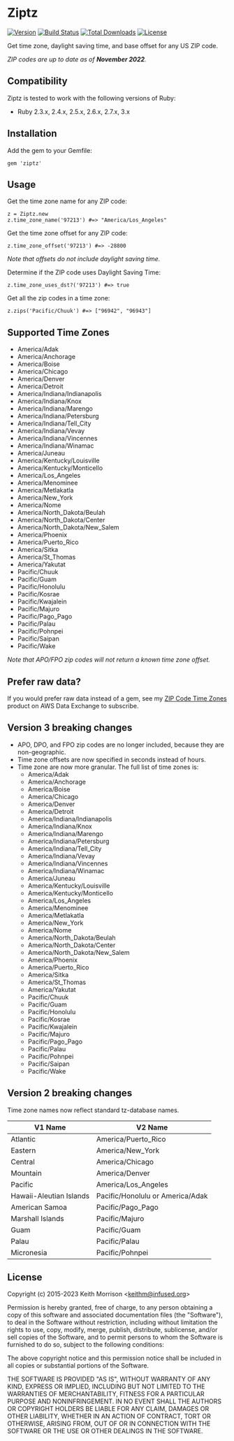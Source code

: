 # Ziptz
[![Version](http://img.shields.io/gem/v/ziptz.svg?style=flat)](https://rubygems.org/gems/ziptz)
[![Build Status](https://github.com/infused/ziptz/actions/workflows/build.yml/badge.svg?branch=master)](https://github.com/infused/ziptz/actions/workflows/build.yml)
[![Total Downloads](https://img.shields.io/gem/dt/ziptz.svg)](https://rubygems.org/gems/ziptz/)
[![License](https://img.shields.io/github/license/infused/ziptz.svg)](https://github.com/infused/ziptz)

Get time zone, daylight saving time, and base offset for any US ZIP code.

<i>ZIP codes are up to date as of <b>November 2022</b>.</i>

## Compatibility

Ziptz is tested to work with the following versions of Ruby:

* Ruby 2.3.x, 2.4.x, 2.5.x, 2.6.x, 2.7.x, 3.x

## Installation

Add the gem to your Gemfile:

    gem 'ziptz'


## Usage

Get the time zone name for any ZIP code:

    z = Ziptz.new
    z.time_zone_name('97213') #=> "America/Los_Angeles"

Get the time zone offset for any ZIP code:

    z.time_zone_offset('97213') #=> -28800

<em>Note that offsets do not include daylight saving time.</em>

Determine if the ZIP code uses Daylight Saving Time:

    z.time_zone_uses_dst?('97213') #=> true

Get all the zip codes in a time zone:

    z.zips('Pacific/Chuuk') #=> ["96942", "96943"]


## Supported Time Zones

* America/Adak
* America/Anchorage
* America/Boise
* America/Chicago
* America/Denver
* America/Detroit
* America/Indiana/Indianapolis
* America/Indiana/Knox
* America/Indiana/Marengo
* America/Indiana/Petersburg
* America/Indiana/Tell_City
* America/Indiana/Vevay
* America/Indiana/Vincennes
* America/Indiana/Winamac
* America/Juneau
* America/Kentucky/Louisville
* America/Kentucky/Monticello
* America/Los_Angeles
* America/Menominee
* America/Metlakatla
* America/New_York
* America/Nome
* America/North_Dakota/Beulah
* America/North_Dakota/Center
* America/North_Dakota/New_Salem
* America/Phoenix
* America/Puerto_Rico
* America/Sitka
* America/St_Thomas
* America/Yakutat
* Pacific/Chuuk
* Pacific/Guam
* Pacific/Honolulu
* Pacific/Kosrae
* Pacific/Kwajalein
* Pacific/Majuro
* Pacific/Pago_Pago
* Pacific/Palau
* Pacific/Pohnpei
* Pacific/Saipan
* Pacific/Wake

<em>Note that APO/FPO zip codes will not return a known time zone offset.</em>

## Prefer raw data?

If you would prefer raw data instead of a gem, see my [ZIP Code Time Zones](https://us-west-2.console.aws.amazon.com/dataexchange/home#/products/prodview-4vcapflqwntdw) product on AWS Data Exchange to subscribe.

## Version 3 breaking changes

* APO, DPO, and FPO zip codes are no longer included, because they are non-geographic.
* Time zone offsets are now specified in seconds instead of hours.
* Time zone are now more granular. The full list of time zones is:
  * America/Adak
  * America/Anchorage
  * America/Boise
  * America/Chicago
  * America/Denver
  * America/Detroit
  * America/Indiana/Indianapolis
  * America/Indiana/Knox
  * America/Indiana/Marengo
  * America/Indiana/Petersburg
  * America/Indiana/Tell_City
  * America/Indiana/Vevay
  * America/Indiana/Vincennes
  * America/Indiana/Winamac
  * America/Juneau
  * America/Kentucky/Louisville
  * America/Kentucky/Monticello
  * America/Los_Angeles
  * America/Menominee
  * America/Metlakatla
  * America/New_York
  * America/Nome
  * America/North_Dakota/Beulah
  * America/North_Dakota/Center
  * America/North_Dakota/New_Salem
  * America/Phoenix
  * America/Puerto_Rico
  * America/Sitka
  * America/St_Thomas
  * America/Yakutat
  * Pacific/Chuuk
  * Pacific/Guam
  * Pacific/Honolulu
  * Pacific/Kosrae
  * Pacific/Kwajalein
  * Pacific/Majuro
  * Pacific/Pago_Pago
  * Pacific/Palau
  * Pacific/Pohnpei
  * Pacific/Saipan
  * Pacific/Wake

## Version 2 breaking changes

Time zone names now reflect standard tz-database names.

| V1 Name | V2 Name |
| --- | --- |
| Atlantic | America/Puerto_Rico |
| Eastern | America/New_York |
| Central | America/Chicago |
| Mountain | America/Denver |
| Pacific | America/Los_Angeles |
| Hawaii-Aleutian Islands | Pacific/Honolulu or America/Adak |
| American Samoa | Pacific/Pago_Pago |
| Marshall Islands | Pacific/Majuro |
| Guam | Pacific/Guam |
| Palau | Pacific/Palau |
| Micronesia | Pacific/Pohnpei |

## License

  Copyright (c) 2015-2023 Keith Morrison <<keithm@infused.org>>

  Permission is hereby granted, free of charge, to any person
  obtaining a copy of this software and associated documentation
  files (the "Software"), to deal in the Software without
  restriction, including without limitation the rights to use,
  copy, modify, merge, publish, distribute, sublicense, and/or sell
  copies of the Software, and to permit persons to whom the
  Software is furnished to do so, subject to the following
  conditions:

  The above copyright notice and this permission notice shall be
  included in all copies or substantial portions of the Software.

  THE SOFTWARE IS PROVIDED "AS IS", WITHOUT WARRANTY OF ANY KIND,
  EXPRESS OR IMPLIED, INCLUDING BUT NOT LIMITED TO THE WARRANTIES
  OF MERCHANTABILITY, FITNESS FOR A PARTICULAR PURPOSE AND
  NONINFRINGEMENT. IN NO EVENT SHALL THE AUTHORS OR COPYRIGHT
  HOLDERS BE LIABLE FOR ANY CLAIM, DAMAGES OR OTHER LIABILITY,
  WHETHER IN AN ACTION OF CONTRACT, TORT OR OTHERWISE, ARISING
  FROM, OUT OF OR IN CONNECTION WITH THE SOFTWARE OR THE USE OR
  OTHER DEALINGS IN THE SOFTWARE.
